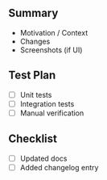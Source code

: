 ## Summary

- Motivation / Context
- Changes
- Screenshots (if UI)

## Test Plan

- [ ] Unit tests
- [ ] Integration tests
- [ ] Manual verification

## Checklist

- [ ] Updated docs
- [ ] Added changelog entry
